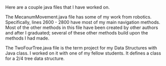 Here are a couple java files that I have worked on.

The MecanumMovement.java file has some of my work from robotics. Specifically, lines 2600 - 2800 have most of my main navigation methods.
Most of the other methods in this file have been created by other authors and after I graduated; several of these other methods build upon 
the methods I had made.

The TwoFourTree.java file is the term project for my Data Structures with Java class. I worked on it with one of my fellow students.
It defines a class for a 2/4 tree data structure.
